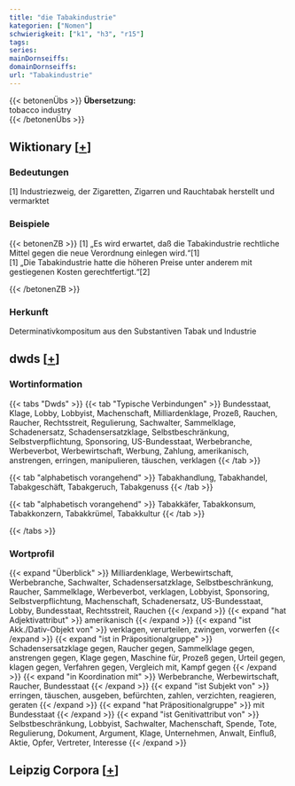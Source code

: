 ```yaml
---
title: "die Tabakindustrie"
kategorien: ["Nomen"]
schwierigkeit: ["k1", "h3", "r15"]
tags:
series:
mainDornseiffs:
domainDornseiffs:
url: "Tabakindustrie"
---
```


{{< betonenÜbs >}}
**Übersetzung:**  
tobacco industry  
{{< /betonenÜbs >}}

## Wiktionary [[+](https://de.wiktionary.org/wiki/Tabakindustrie)]

### Bedeutungen
[1] Industriezweig, der Zigaretten, Zigarren und Rauchtabak herstellt und vermarktet  

### Beispiele
{{< betonenZB >}}
[1] „Es wird erwartet, daß die Tabakindustrie rechtliche Mittel gegen die neue Verordnung einlegen wird.“[1]  
[1] „Die Tabakindustrie hatte die höheren Preise unter anderem mit gestiegenen Kosten gerechtfertigt.“[2]  

{{< /betonenZB >}}
### Herkunft
Determinativkompositum aus den Substantiven Tabak und Industrie  



## dwds [[+](https://www.dwds.de/wb/Tabakindustrie)]

### Wortinformation
{{< tabs "Dwds" >}}
{{< tab "Typische Verbindungen" >}}
Bundesstaat, Klage, Lobby, Lobbyist, Machenschaft, Milliardenklage, Prozeß, Rauchen, Raucher, Rechtsstreit, Regulierung, Sachwalter, Sammelklage, Schadenersatz, Schadensersatzklage, Selbstbeschränkung, Selbstverpflichtung, Sponsoring, US-Bundesstaat, Werbebranche, Werbeverbot, Werbewirtschaft, Werbung, Zahlung, amerikanisch, anstrengen, erringen, manipulieren, täuschen, verklagen
{{< /tab >}}

{{< tab "alphabetisch vorangehend" >}}
Tabakhandlung, Tabakhandel, Tabakgeschäft, Tabakgeruch, Tabakgenuss
{{< /tab >}}

{{< tab "alphabetisch vorangehend" >}}
Tabakkäfer, Tabakkonsum, Tabakkonzern, Tabakkrümel, Tabakkultur
{{< /tab >}}

{{< /tabs >}}

### Wortprofil
{{< expand "Überblick" >}} Milliardenklage, Werbewirtschaft, Werbebranche, Sachwalter, Schadensersatzklage, Selbstbeschränkung, Raucher, Sammelklage, Werbeverbot, verklagen, Lobbyist, Sponsoring, Selbstverpflichtung, Machenschaft, Schadenersatz, US-Bundesstaat, Lobby, Bundesstaat, Rechtsstreit, Rauchen {{< /expand >}}
{{< expand "hat Adjektivattribut" >}} amerikanisch {{< /expand >}}
{{< expand "ist Akk./Dativ-Objekt von" >}} verklagen, verurteilen, zwingen, vorwerfen {{< /expand >}}
{{< expand "ist in Präpositionalgruppe" >}} Schadensersatzklage gegen, Raucher gegen, Sammelklage gegen, anstrengen gegen, Klage gegen, Maschine für, Prozeß gegen, Urteil gegen, klagen gegen, Verfahren gegen, Vergleich mit, Kampf gegen {{< /expand >}}
{{< expand "in Koordination mit" >}} Werbebranche, Werbewirtschaft, Raucher, Bundesstaat {{< /expand >}}
{{< expand "ist Subjekt von" >}} erringen, täuschen, ausgeben, befürchten, zahlen, verzichten, reagieren, geraten {{< /expand >}}
{{< expand "hat Präpositionalgruppe" >}} mit Bundesstaat {{< /expand >}}
{{< expand "ist Genitivattribut von" >}} Selbstbeschränkung, Lobbyist, Sachwalter, Machenschaft, Spende, Tote, Regulierung, Dokument, Argument, Klage, Unternehmen, Anwalt, Einfluß, Aktie, Opfer, Vertreter, Interesse {{< /expand >}}

## Leipzig Corpora [[+](https://corpora.uni-leipzig.de/en/res?word=Tabakindustrie&corpusId=deu_newscrawl-public_2018)]

